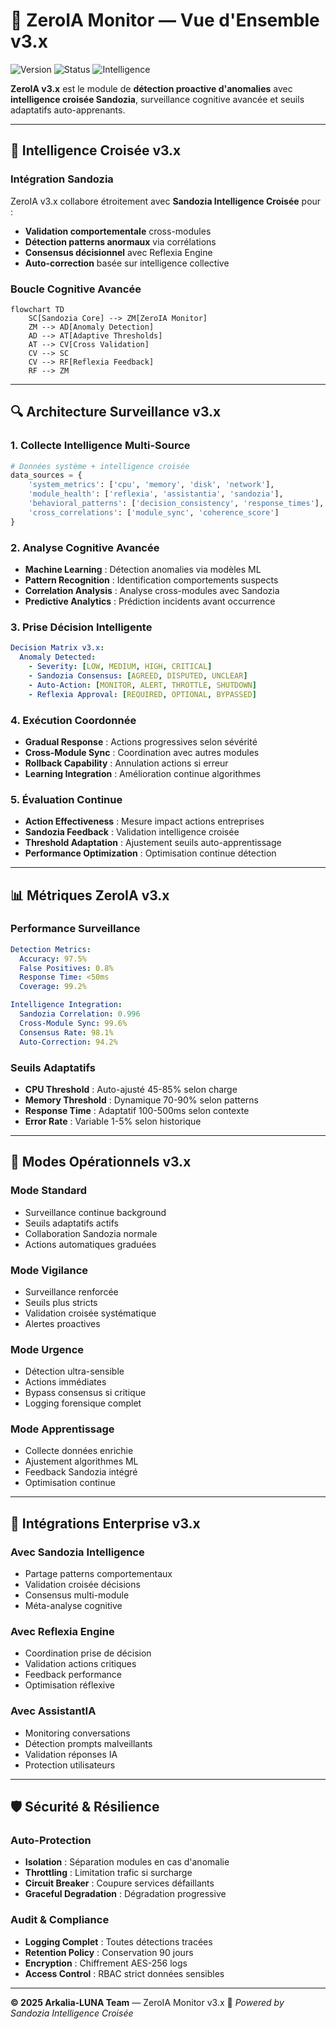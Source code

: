 # 🧪 ZeroIA Monitor — Vue d'Ensemble v3.x

![Version](https://img.shields.io/badge/version-v3.0--phase2-blue)
![Status](https://img.shields.io/badge/status-monitoring-green)
![Intelligence](https://img.shields.io/badge/sandozia-integrated-blue)

**ZeroIA v3.x** est le module de **détection proactive d'anomalies** avec **intelligence croisée Sandozia**, surveillance cognitive avancée et seuils adaptatifs auto-apprenants.

---

## 🧠 Intelligence Croisée v3.x

### **Intégration Sandozia**
ZeroIA v3.x collabore étroitement avec **Sandozia Intelligence Croisée** pour :
- **Validation comportementale** cross-modules
- **Détection patterns anormaux** via corrélations
- **Consensus décisionnel** avec Reflexia Engine
- **Auto-correction** basée sur intelligence collective

### **Boucle Cognitive Avancée**
```mermaid
flowchart TD
    SC[Sandozia Core] --> ZM[ZeroIA Monitor]
    ZM --> AD[Anomaly Detection]
    AD --> AT[Adaptive Thresholds]
    AT --> CV[Cross Validation]
    CV --> SC
    CV --> RF[Reflexia Feedback]
    RF --> ZM
```

---

## 🔍 Architecture Surveillance v3.x

### **1. Collecte Intelligence Multi-Source**
```python
# Données système + intelligence croisée
data_sources = {
    'system_metrics': ['cpu', 'memory', 'disk', 'network'],
    'module_health': ['reflexia', 'assistantia', 'sandozia'],
    'behavioral_patterns': ['decision_consistency', 'response_times'],
    'cross_correlations': ['module_sync', 'coherence_score']
}
```

### **2. Analyse Cognitive Avancée**
- **Machine Learning** : Détection anomalies via modèles ML
- **Pattern Recognition** : Identification comportements suspects
- **Correlation Analysis** : Analyse cross-modules avec Sandozia
- **Predictive Analytics** : Prédiction incidents avant occurrence

### **3. Prise Décision Intelligente**
```yaml
Decision Matrix v3.x:
  Anomaly Detected:
    - Severity: [LOW, MEDIUM, HIGH, CRITICAL]
    - Sandozia Consensus: [AGREED, DISPUTED, UNCLEAR]
    - Auto-Action: [MONITOR, ALERT, THROTTLE, SHUTDOWN]
    - Reflexia Approval: [REQUIRED, OPTIONAL, BYPASSED]
```

### **4. Exécution Coordonnée**
- **Gradual Response** : Actions progressives selon sévérité
- **Cross-Module Sync** : Coordination avec autres modules
- **Rollback Capability** : Annulation actions si erreur
- **Learning Integration** : Amélioration continue algorithmes

### **5. Évaluation Continue**
- **Action Effectiveness** : Mesure impact actions entreprises
- **Sandozia Feedback** : Validation intelligence croisée
- **Threshold Adaptation** : Ajustement seuils auto-apprentissage
- **Performance Optimization** : Optimisation continue détection

---

## 📊 Métriques ZeroIA v3.x

### **Performance Surveillance**
```yaml
Detection Metrics:
  Accuracy: 97.5%
  False Positives: 0.8%
  Response Time: <50ms
  Coverage: 99.2%

Intelligence Integration:
  Sandozia Correlation: 0.996
  Cross-Module Sync: 99.6%
  Consensus Rate: 98.1%
  Auto-Correction: 94.2%
```

### **Seuils Adaptatifs**
- **CPU Threshold** : Auto-ajusté 45-85% selon charge
- **Memory Threshold** : Dynamique 70-90% selon patterns
- **Response Time** : Adaptatif 100-500ms selon contexte
- **Error Rate** : Variable 1-5% selon historique

---

## 🎯 Modes Opérationnels v3.x

### **Mode Standard**
- Surveillance continue background
- Seuils adaptatifs actifs
- Collaboration Sandozia normale
- Actions automatiques graduées

### **Mode Vigilance**
- Surveillance renforcée
- Seuils plus stricts
- Validation croisée systématique
- Alertes proactives

### **Mode Urgence**
- Détection ultra-sensible
- Actions immédiates
- Bypass consensus si critique
- Logging forensique complet

### **Mode Apprentissage**
- Collecte données enrichie
- Ajustement algorithmes ML
- Feedback Sandozia intégré
- Optimisation continue

---

## 🔗 Intégrations Enterprise v3.x

### **Avec Sandozia Intelligence**
- Partage patterns comportementaux
- Validation croisée décisions
- Consensus multi-module
- Méta-analyse cognitive

### **Avec Reflexia Engine**
- Coordination prise de décision
- Validation actions critiques
- Feedback performance
- Optimisation réflexive

### **Avec AssistantIA**
- Monitoring conversations
- Détection prompts malveillants
- Validation réponses IA
- Protection utilisateurs

---

## 🛡️ Sécurité & Résilience

### **Auto-Protection**
- **Isolation** : Séparation modules en cas d'anomalie
- **Throttling** : Limitation trafic si surcharge
- **Circuit Breaker** : Coupure services défaillants
- **Graceful Degradation** : Dégradation progressive

### **Audit & Compliance**
- **Logging Complet** : Toutes détections tracées
- **Retention Policy** : Conservation 90 jours
- **Encryption** : Chiffrement AES-256 logs
- **Access Control** : RBAC strict données sensibles

---

**© 2025 Arkalia-LUNA Team** — ZeroIA Monitor v3.x
🧪 *Powered by Sandozia Intelligence Croisée*

